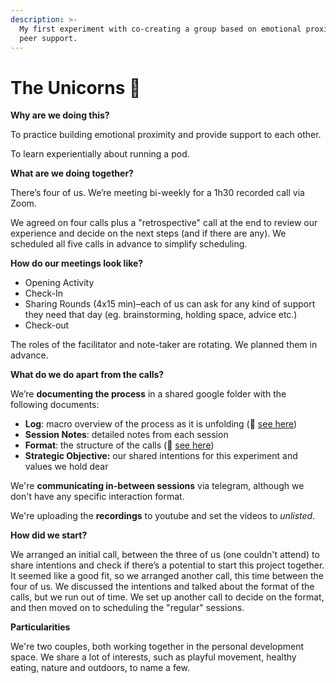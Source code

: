 ```yaml
---
description: >-
  My first experiment with co-creating a group based on emotional proximity and
  peer support.
---
```


# The Unicorns 🦄

**Why are we doing this?**

To practice building emotional proximity and provide support to each other.

To learn experientially about running a pod.

**What are we doing together?**

There’s four of us. We’re meeting bi-weekly for a 1h30 recorded call via Zoom. 

We agreed on four calls plus a "retrospective" call at the end to review our experience and decide on the next steps \(and if there are any\). We scheduled all five calls in advance to simplify scheduling.

**How do our meetings look like?**

* Opening Activity
* Check-In
* Sharing Rounds \(4x15 min\)–each of us can ask for any kind of support they need that day \(eg. brainstorming, holding space, advice etc.\)
* Check-out

The roles of the facilitator and note-taker are rotating. We planned them in advance.

**What do we do apart from the calls?**

We’re **documenting the process** in a shared google folder with the following documents:

* **Log**: macro overview of the process as it is unfolding \(📔 [see here](https://docs.google.com/document/d/1noXxx_notLONtIZqu4ITZ5decmLY3HLBHwe1HzPjQs0/edit)\)
* **Session Notes**: detailed notes from each session
* **Format**: the structure of the calls \(📔 [see here](https://docs.google.com/document/d/1SnXEGbGjE5TXj-Rc8eGHi1ZVWNM7m5Ro7caRIvuJvek/edit)\)
* **Strategic Objective:** our shared intentions for this experiment and values we hold dear

We're **communicating in-between sessions** via telegram, although we don't have any specific interaction format.

We're uploading the **recordings** to youtube and set the videos to _unlisted_.

**How did we start?**

We arranged an initial call, between the three of us \(one couldn't attend\) to share intentions and check if there’s a potential to start this project together. It seemed like a good fit, so we arranged another call, this time between the four of us. We discussed the intentions and talked about the format of the calls, but we run out of time. We set up another call to decide on the format, and then moved on to scheduling the "regular" sessions.

**Particularities**

We're two couples, both working together in the personal development space. We share a lot of interests, such as playful movement, healthy eating, nature and outdoors, to name a few.

